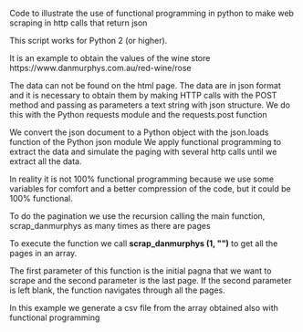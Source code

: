 
Code to illustrate the use of functional programming in python to make web scraping in http calls that return json

<p>This script works for Python 2 (or higher).</p>
<p>It is an example to obtain the values ​​of the wine store https://www.danmurphys.com.au/red-wine/rose</p>
<p>The data can not be found on the html page. The data are in json format and it is necessary to obtain them by making HTTP calls with the POST method and passing as parameters a text string with json structure. We do this with the Python requests module and the requests.post function</p> 

<p>We convert the json document to a Python object with the json.loads function of the Python json module We apply functional programming to extract the data and simulate the paging with several http calls until we extract all the data.</p> 

<p>In reality it is not 100% functional programming because we use some variables for comfort and a better compression of the code, but it could be 100% functional. </p>

<p>To do the pagination we use the recursion calling the main function, scrap_danmurphys as many times as there are pages</p>

<p>To execute the function we call
<b>scrap_danmurphys (1, "")</b> to get all the pages in an array.</p>
<p>The first parameter of this function is the initial pagna that we want to scrape and the second parameter is the last page. If the second parameter is left blank, the function navigates through all the pages.</p>

<p>In this example we generate a csv file from the array obtained also with functional programming</p>
